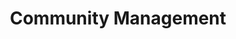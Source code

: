 ---
title: Community Management
description: Facebook, Instagram, LinkedIn, Mastodon, Discord... Je m'occupe de tes réseaux sociaux et tu ne t'occupes de rien ! Je te propose aussi de te former sur le réseaux social de ton choix !
---